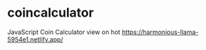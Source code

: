 # coincalculator
JavaScript Coin Calculator
view on hot https://harmonious-llama-5954e1.netlify.app/
